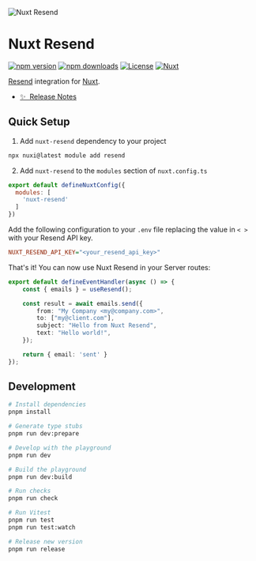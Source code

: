 ![Nuxt Resend](.github/social-card.png)

# Nuxt Resend

[![npm version][npm-version-src]][npm-version-href]
[![npm downloads][npm-downloads-src]][npm-downloads-href]
[![License][license-src]][license-href]
[![Nuxt][nuxt-src]][nuxt-href]

[Resend](https://resend.com) integration for [Nuxt](https://nuxt.com).

- [✨ &nbsp;Release Notes](/CHANGELOG.md)

## Quick Setup

1. Add `nuxt-resend` dependency to your project

```bash
npx nuxi@latest module add resend
```

2. Add `nuxt-resend` to the `modules` section of `nuxt.config.ts`

```js
export default defineNuxtConfig({
  modules: [
    'nuxt-resend'
  ]
})
```

Add the following configuration to your `.env` file replacing the value in `< >` with your Resend API key.

```ini
NUXT_RESEND_API_KEY="<your_resend_api_key>"
```

That's it! You can now use Nuxt Resend in your Server routes:

```ts
export default defineEventHandler(async () => {
	const { emails } = useResend();

	const result = await emails.send({
		from: "My Company <my@company.com>",
		to: ["my@client.com"],
		subject: "Hello from Nuxt Resend",
		text: "Hello world!",
	});

	return { email: 'sent' }
});
```

## Development

```bash
# Install dependencies
pnpm install

# Generate type stubs
pnpm run dev:prepare

# Develop with the playground
pnpm run dev

# Build the playground
pnpm run dev:build

# Run checks
pnpm run check

# Run Vitest
pnpm run test
pnpm run test:watch

# Release new version
pnpm run release
```

<!-- Badges -->
[npm-version-src]: https://img.shields.io/npm/v/nuxt-resend/latest.svg?style=flat&colorA=18181B&colorB=28CF8D
[npm-version-href]: https://npmjs.com/package/nuxt-resend

[npm-downloads-src]: https://img.shields.io/npm/dm/nuxt-resend.svg?style=flat&colorA=18181B&colorB=28CF8D
[npm-downloads-href]: https://npmjs.com/package/nuxt-resend

[license-src]: https://img.shields.io/npm/l/nuxt-resend.svg?style=flat&colorA=18181B&colorB=28CF8D
[license-href]: https://npmjs.com/package/nuxt-resend

[nuxt-src]: https://img.shields.io/badge/Nuxt-18181B?logo=nuxt.js
[nuxt-href]: https://nuxt.com
